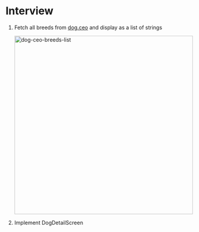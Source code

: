 # Interview

1. Fetch all breeds from [dog.ceo](https://dog.ceo/dog-api/documentation/) and display as a list of strings

   <img width="480" src="https://github.com/user-attachments/assets/5f7d5a64-1c34-4719-94d7-27b2fefb402c" alt="dog-ceo-breeds-list">

2. Implement DogDetailScreen
   